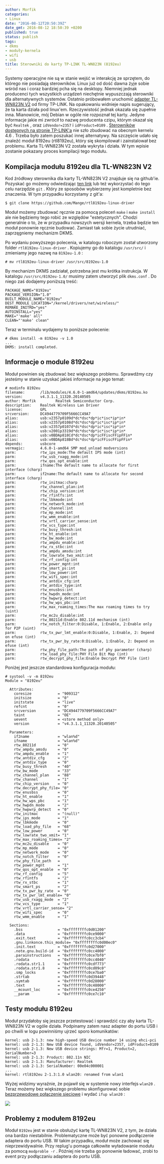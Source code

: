 ```yaml
---
author: Morfik
categories:
- Linux
date: "2016-08-12T20:50:39Z"
date_gmt: 2016-08-12 18:50:39 +0200
published: true
status: publish
tags:
- dkms
- moduły-kernela
- wifi
- usb
title: Sterowniki do karty TP-LINK TL-WN823N (8192eu)
---
```


Systemy operacyjne nie są w stanie wejść w interakcję ze sprzętem, do którego nie posiadają
sterowników. Linux już od dość dawna żyje sobie wśród nas i coraz bardziej pcha się na desktopy.
Niemniej jednak producenci tych wszystkich urządzeń niechętnie wypuszczają sterowniki dla
alternatywnych systemów. Ostatnio próbowałem uruchomić [adapter TL-WN823N
V2](http://www.tp-link.com.pl/products/details/TL-WN823N.html) od firmy TP-LINK. Na opakowaniu
widnieje napis sugerujący, że ta karta działa pod linux'em. Rzeczywistość jednak okazała się
zupełnie inna. Mianowicie, mój Debian w ogóle nie rozpoznał tej karty. Jedyne informacje jakie mi
zwrócił to nazwę producenta czipu, którym okazał się być `Realtek` , oraz `idVendor=2357` i
`idProduct=0109` . [Sterowników dostępnych na stronie
TP-LINK'a](http://www.tp-link.com/en/download/TL-WN823N.html#Driver) nie szło zbudować na obecnym
kernelu 4.6 . Trzeba było zatem poszukać innej alternatywy. Na szczęście udało się znaleźć moduł
8192eu (rtl8192eu), który się skompilował i zainstalował bez problemu. Karta TL-WN823N V2 została
wykryta i działa. W tym wpisie zostanie pokazany proces kompilacji tego modułu.

<!--more-->
## Kompilacja modułu 8192eu dla TL-WN823N V2

Kod źródłowy sterownika dla karty TL-WN823N V2 znajduje się na github'ie. Pozyskać go możemy
odwiedzając [ten link](https://github.com/Mange/rtl8192eu-linux-driver) lub też wykorzystać do tego
celu narzędzie `git` . Który ze sposobów wybierzemy jest kompletnie bez znaczenia. W tym przypadku
korzystamy z git'a:

    $ git clone https://github.com/Mange/rtl8192eu-linux-driver

Moduł możemy zbudować ręcznie za pomocą poleceń `make` i `make install` ale nie będziemy tego robić
ze względów "estetycznych". Chodzi generalnie o to, że w przypadku nowszych wersji kernela, trzeba
będzie ten moduł ponownie ręcznie budować. Zamiast tak sobie życie utrudniać, zaprzęgniemy
mechanizm DKMS.

Po wydaniu powyższego polecenia, w katalogu roboczym został utworzony folder
`rtl8192eu-linux-driver` . Kopiujemy go do katalogu `/usr/src/` i zmieniamy jego nazwę na
`8192eu-1.0` :

    # mv rtl8192eu-linux-driver /usr/src/8192eu-1.0

By mechanizm DKMS zadziałał, potrzebna jest mu krótka instrukcja. W katalogu `/usr/src/8192eu-1.0/`
musimy zatem utworzyć plik `dkms.conf` . Do niego zaś dodajemy poniższą treść:

    PACKAGE_NAME="8192eu"
    PACKAGE_VERSION="1.0"
    BUILT_MODULE_NAME="8192eu"
    DEST_MODULE_LOCATION="/kernel/drivers/net/wireless/"
    REMAKE_INITRD="yes"
    AUTOINSTALL="yes"
    MAKE="'make' all"
    CLEAN="'make' clean"

Teraz w terminalu wydajemy to poniższe polecenie:

    # dkms install -m 8192eu -v 1.0
    ...
    DKMS: install completed.

## Informacje o module 8192eu

Moduł powinien się zbudować bez większego problemu. Sprawdźmy czy jesteśmy w stanie uzyskać jakieś
informacje na jego temat:

    # modinfo 8192eu
    filename:       /lib/modules/4.6.0-1-amd64/updates/dkms/8192eu.ko
    version:        v4.3.1.1_11320.20140505
    author: Morfik         Realtek Semiconductor Corp.
    description:    Realtek Wireless Lan Driver
    license:        GPL
    srcversion:     DC4944779709F5666CC49A7
    alias:          usb:v2357p0109d*dc*dsc*dp*ic*isc*ip*in*
    alias:          usb:v2357p0108d*dc*dsc*dp*ic*isc*ip*in*
    alias:          usb:v2357p0107d*dc*dsc*dp*ic*isc*ip*in*
    alias:          usb:v2001p3319d*dc*dsc*dp*ic*isc*ip*in*
    alias:          usb:v0BDAp818Cd*dc*dsc*dp*icFFiscFFipFFin*
    alias:          usb:v0BDAp818Bd*dc*dsc*dp*icFFiscFFipFFin*
    depends:        usbcore
    vermagic:       4.6.0-1-amd64 SMP mod_unload modversions
    parm:           rtw_ips_mode:The default IPS mode (int)
    parm:           rtw_usb_rxagg_mode:int
    parm:           rtw_qos_opt_enable:int
    parm:           ifname:The default name to allocate for first interface (charp)
    parm:           if2name:The default name to allocate for second interface (charp)
    parm:           rtw_initmac:charp
    parm:           rtw_channel_plan:int
    parm:           rtw_chip_version:int
    parm:           rtw_rfintfs:int
    parm:           rtw_lbkmode:int
    parm:           rtw_network_mode:int
    parm:           rtw_channel:int
    parm:           rtw_mp_mode:int
    parm:           rtw_wmm_enable:int
    parm:           rtw_vrtl_carrier_sense:int
    parm:           rtw_vcs_type:int
    parm:           rtw_busy_thresh:int
    parm:           rtw_ht_enable:int
    parm:           rtw_bw_mode:int
    parm:           rtw_ampdu_enable:int
    parm:           rtw_rx_stbc:int
    parm:           rtw_ampdu_amsdu:int
    parm:           rtw_lowrate_two_xmit:int
    parm:           rtw_rf_config:int
    parm:           rtw_power_mgnt:int
    parm:           rtw_smart_ps:int
    parm:           rtw_low_power:int
    parm:           rtw_wifi_spec:int
    parm:           rtw_antdiv_cfg:int
    parm:           rtw_antdiv_type:int
    parm:           rtw_enusbss:int
    parm:           rtw_hwpdn_mode:int
    parm:           rtw_hwpwrp_detect:int
    parm:           rtw_hw_wps_pbc:int
    parm:           rtw_max_roaming_times:The max roaming times to try (uint)
    parm:           rtw_mc2u_disable:int
    parm:           rtw_80211d:Enable 802.11d mechanism (int)
    parm:           rtw_notch_filter:0:Disable, 1:Enable, 2:Enable only for P2P (uint)
    parm:           rtw_tx_pwr_lmt_enable:0:Disable, 1:Enable, 2: Depend on efuse (int)
    parm:           rtw_tx_pwr_by_rate:0:Disable, 1:Enable, 2: Depend on efuse (int)
    parm:           rtw_phy_file_path:The path of phy parameter (charp)
    parm:           rtw_load_phy_file:PHY File Bit Map (int)
    parm:           rtw_decrypt_phy_file:Enable Decrypt PHY File (int)

Poniżej jest jeszcze standardowa konfiguracja modułu:

    # systool -v -m 8192eu
    Module = "8192eu"

      Attributes:
        coresize            = "909312"
        initsize            = "0"
        initstate           = "live"
        refcnt              = "0"
        srcversion          = "DC4944779709F5666CC49A7"
        taint               = "OE"
        uevent              = <store method only>
        version             = "v4.3.1.1_11320.20140505"

      Parameters:
        if2name             = "wlan%d"
        ifname              = "wlan%d"
        rtw_80211d          = "0"
        rtw_ampdu_amsdu     = "0"
        rtw_ampdu_enable    = "1"
        rtw_antdiv_cfg      = "2"
        rtw_antdiv_type     = "0"
        rtw_busy_thresh     = "40"
        rtw_bw_mode         = "33"
        rtw_channel_plan    = "88"
        rtw_channel         = "1"
        rtw_chip_version    = "0"
        rtw_decrypt_phy_file= "0"
        rtw_enusbss         = "0"
        rtw_ht_enable       = "1"
        rtw_hw_wps_pbc      = "1"
        rtw_hwpdn_mode      = "2"
        rtw_hwpwrp_detect   = "0"
        rtw_initmac         = "(null)"
        rtw_ips_mode        = "1"
        rtw_lbkmode         = "0"
        rtw_load_phy_file   = "68"
        rtw_low_power       = "0"
        rtw_lowrate_two_xmit= "1"
        rtw_max_roaming_times= "2"
        rtw_mc2u_disable    = "0"
        rtw_mp_mode         = "0"
        rtw_network_mode    = "0"
        rtw_notch_filter    = "0"
        rtw_phy_file_path   =
        rtw_power_mgnt      = "1"
        rtw_qos_opt_enable  = "0"
        rtw_rf_config       = "5"
        rtw_rfintfs         = "2"
        rtw_rx_stbc         = "1"
        rtw_smart_ps        = "2"
        rtw_tx_pwr_by_rate  = "0"
        rtw_tx_pwr_lmt_enable= "0"
        rtw_usb_rxagg_mode  = "2"
        rtw_vcs_type        = "1"
        rtw_vrtl_carrier_sense= "2"
        rtw_wifi_spec       = "0"
        rtw_wmm_enable      = "1"

      Sections:
        .bss                = "0xffffffffc0d01200"
        .data               = "0xffffffffc0ce9000"
        .exit.text          = "0xffffffffc0cc3cb4"
        .gnu.linkonce.this_module= "0xffffffffc0d00ec0"
        .init.text          = "0xffffffffc0d27000"
        .note.gnu.build-id  = "0xffffffffc0cc4000"
        .parainstructions   = "0xffffffffc0ce7bf0"
        .rodata             = "0xffffffffc0cc4040"
        .rodata.str1.1      = "0xffffffffc0cdf773"
        .rodata.str1.8      = "0xffffffffc0cd09c0"
        .smp_locks          = "0xffffffffc0ce7ba0"
        .strtab             = "0xffffffffc0d39448"
        .symtab             = "0xffffffffc0d28000"
        .text               = "0xffffffffc0c48000"
        __mcount_loc        = "0xffffffffc0ce4250"
        __param             = "0xffffffffc0ce7c10"

## Testy modułu 8192eu

Moduł przydałoby się jeszcze przetestować i sprawdzić czy aby karta TL-WN823N V2 w ogóle działa.
Podpinamy zatem nasz adapter do portu USB i po chwili w logu powinniśmy ujrzeć sporo komunikatów:

    kernel: usb 2-1.3: new high-speed USB device number 14 using ehci-pci
    kernel: usb 2-1.3: New USB device found, idVendor=2357, idProduct=0109
    kernel: usb 2-1.3: New USB device strings: Mfr=1, Product=2, SerialNumber=3
    kernel: usb 2-1.3: Product: 802.11n NIC
    kernel: usb 2-1.3: Manufacturer: Realtek
    kernel: usb 2-1.3: SerialNumber: 00e04c000001
    ...
    kernel: rtl8192eu 2-1.3:1.0 wlan20: renamed from wlan1

Wyżej widzimy wyraźnie, że pojawił się w systemie nowy interfejs `wlan20` . Teraz możemy bez
większego problemu skonfigurować sobie [bezprzewodowe połączenie
sieciowe](/post/konfiguracja-polaczenia-wifi-pod-debianem/) i wydać `ifup wlan20` :

![](/img/2016/08/1.moduł-8192eu-karta-TL-WN823N-v2.png#huge)

## Problemy z modułem 8192eu

Moduł `8192eu` jest w stanie obsłużyć kartę TL-WN823N V2, z tym, że działa ona bardzo niestabilnie.
Problematyczne może być ponowne podłączenie adaptera do portu USB. W takim przypadku, moduł może
zachować się nieprzewidywalnie. Przy replug'u pomaga całkowite wyładowanie modułu za pomocą
`modproble -r` . Później nie trzeba go ponownie ładować, zrobi to event przy podłączaniu adaptera do
portu USB.
